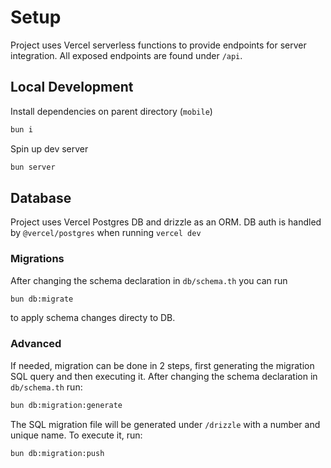 # Setup

Project uses Vercel serverless functions to provide endpoints for server integration.
All exposed endpoints are found under `/api`.

## Local Development

Install dependencies on parent directory (`mobile`) 

```bash
bun i
```

Spin up dev server

```bash
bun server 
```

## Database

Project uses Vercel Postgres DB and drizzle as an ORM.
DB auth is handled by `@vercel/postgres` when running `vercel dev`

### Migrations

After changing the schema declaration in `db/schema.th` you can run

```bash
bun db:migrate
```

to apply schema changes directy to DB.

### Advanced

If needed, migration can be done in 2 steps, first generating the migration SQL query and then executing it.
After changing the schema declaration in `db/schema.th` run:

``` bash
bun db:migration:generate
```

 The SQL migration file will be generated under `/drizzle` with a number and unique name.
To execute it, run:

``` bash
bun db:migration:push
```
